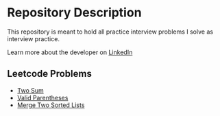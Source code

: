 # Repository Description
This repository is meant to hold all practice interview problems I solve as interview practice.

Learn more about the developer on [LinkedIn](https://www.linkedin.com/in/desiree-morimoto-9470481b0/)

## Leetcode Problems
- [Two Sum](https://leetcode.com/problems/two-sum/)
- [Valid Parentheses](https://leetcode.com/problems/valid-parentheses)
- [Merge Two Sorted Lists](https://leetcode.com/problems/merge-two-sorted-lists/)